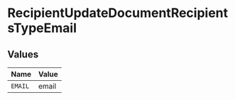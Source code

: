 # RecipientUpdateDocumentRecipientsTypeEmail


## Values

| Name    | Value   |
| ------- | ------- |
| `EMAIL` | email   |